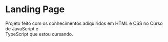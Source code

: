 <h1>Landing Page</h1>
Projeto feito com os conhecimentos adiquiridos em HTML e CSS no Curso de JavaScript e <br>
TypeScript que estou cursando.
